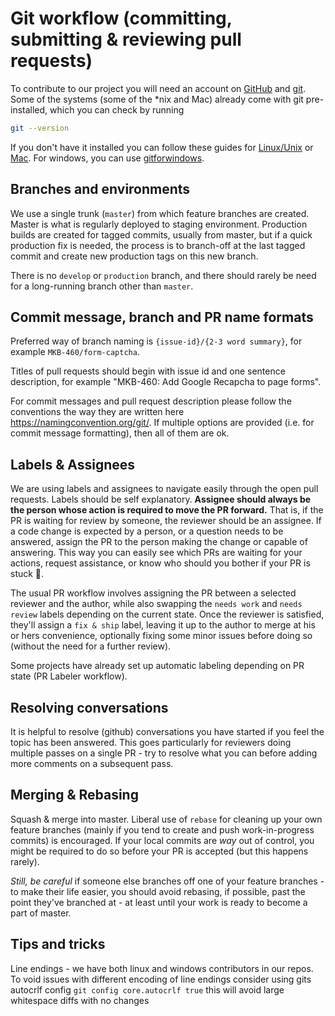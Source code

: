 # Git workflow (committing, submitting & reviewing pull requests)

To contribute to our project you will need an account on [GitHub](https://github.com/) and [git](https://git-scm.com/). Some of the systems (some of the \*nix and Mac) already come with git pre-installed, which you can check by running

```bash
git --version
```

If you don't have it installed you can follow these guides for [Linux/Unix](https://git-scm.com/download/linux) or [Mac](https://git-scm.com/download/mac). For windows, you can use [gitforwindows](https://gitforwindows.org/).

## Branches and environments

We use a single trunk (`master`) from which feature branches are created. Master is what is regularly deployed to staging environment. Production builds are created for tagged commits, usually from master, but if a quick production fix is needed, the process is to branch-off at the last tagged commit and create new production tags on this new branch.

There is no `develop` or `production` branch, and there should rarely be need for a long-running branch other than `master`.

## Commit message, branch and PR name formats

Preferred way of branch naming is `{issue-id}/{2-3 word summary}`, for example `MKB-460/form-captcha`.

Titles of pull requests should begin with issue id and one sentence description, for example "MKB-460: Add Google Recapcha to page forms".

For commit messages and pull request description please follow the conventions the way they are written here https://namingconvention.org/git/. If multiple options are provided (i.e. for commit message formatting), then all of them are ok.

## Labels & Assignees

We are using labels and assignees to navigate easily through the open pull requests. Labels should be self explanatory. **Assignee should always be the person whose action is required to move the PR forward.** That is, if the PR is waiting for review by someone, the reviewer should be an assignee. If a code change is expected by a person, or a question needs to be answered, assign the PR to the person making the change or capable of answering. This way you can easily see which PRs are waiting for your actions, request assistance, or know who should you bother if your PR is stuck 🙂.

The usual PR workflow involves assigning the PR between a selected reviewer and the author, while also swapping the `needs work` and `needs review` labels depending on the current state. Once the reviewer is satisfied, they'll assign a `fix & ship` label, leaving it up to the author to merge at his or hers convenience, optionally fixing some minor issues before doing so (without the need for a further review).

Some projects have already set up automatic labeling depending on PR state (PR Labeler workflow).

## Resolving conversations

It is helpful to resolve (github) conversations you have started if you feel the topic has been answered. This goes particularly for reviewers doing multiple passes on a single PR - try to resolve what you can before adding more comments on a subsequent pass.

## Merging & Rebasing

Squash & merge into master. Liberal use of `rebase` for cleaning up your own feature branches (mainly if you tend to create and push work-in-progress commits) is encouraged. If your local commits are _way_ out of control, you might be required to do so before your PR is accepted (but this happens rarely).

_Still, be careful_ if someone else branches off one of your feature branches - to make their life easier, you should avoid rebasing, if possible, past the point they've branched at - at least until your work is ready to become a part of master.

## Tips and tricks

Line endings - we have both linux and windows contributors in our repos. To void issues with different encoding of line endings consider using gits autocrlf config `git config core.autocrlf true` this will avoid large whitespace diffs with no changes
